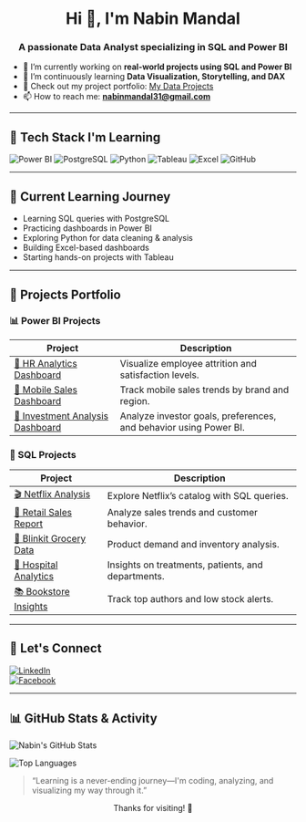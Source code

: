 <h1 align="center">Hi 👋, I'm Nabin Mandal</h1>
<h3 align="center">A passionate Data Analyst specializing in SQL and Power BI</h3>

- 🔭 I’m currently working on **real-world projects using SQL and Power BI**
- 🌱 I’m continuously learning **Data Visualization, Storytelling, and DAX**
- 💼 Check out my project portfolio: [My Data Projects](https://github.com/NabinM31/my-data-projects)
- 📫 How to reach me: **[nabinmandal31@gmail.com](mailto:nabinmandal34@gmail.com)**
---


## 🚀 Tech Stack I'm Learning
![Power BI](https://img.shields.io/badge/PowerBI-F2C811?style=flat&logo=powerbi&logoColor=black)
![PostgreSQL](https://img.shields.io/badge/PostgreSQL-316192?style=flat&logo=postgresql&logoColor=white)
![Python](https://img.shields.io/badge/Python-3776AB?style=flat&logo=python&logoColor=white)
![Tableau](https://img.shields.io/badge/Tableau-E97627?style=flat&logo=tableau&logoColor=white)
![Excel](https://img.shields.io/badge/Excel-217346?style=flat&logo=microsoft-excel&logoColor=white)
![GitHub](https://img.shields.io/badge/-GitHub-181717?style=flat&logo=github&logoColor=white)

---

## 🌱 Current Learning Journey
- Learning SQL queries with PostgreSQL  
- Practicing dashboards in Power BI  
- Exploring Python for data cleaning & analysis  
- Building Excel-based dashboards  
- Starting hands-on projects with Tableau  

---

## 🚀 Projects Portfolio

### 📊 Power BI Projects

| Project | Description |
|--------|-------------|
| [👥 HR Analytics Dashboard](https://github.com/NabinM31/my-data-projects/blob/main/Power%20BI/HR_analytics_Dashboard.md) | Visualize employee attrition and satisfaction levels. |
| [📱 Mobile Sales Dashboard](https://github.com/NabinM31/Mobiles_Sales_Data_Dashboard.md) | Track mobile sales trends by brand and region. |
| [💼 Investment Analysis Dashboard](https://github.com/NabinM31/Investment-Analysis-Dashboard) | Analyze investor goals, preferences, and behavior using Power BI. |

### 🧾 SQL Projects

| Project | Description |
|--------|-------------|
| [🎬 Netflix Analysis](https://github.com/NabinM31/my-data-projects/blob/main/SQL/Netflix_Project.md) | Explore Netflix’s catalog with SQL queries. |
| [🛒 Retail Sales Report](https://github.com/NabinM31/my-data-projects/blob/main/SQL/Retail_Sales_Project.md) | Analyze sales trends and customer behavior. |
| [🥦 Blinkit Grocery Data](https://github.com/NabinM31/my-data-projects/blob/main/SQL/Blinkit_Grocery_Project.md) | Product demand and inventory analysis. |
| [🏥 Hospital Analytics](https://github.com/NabinM31/my-data-projects/blob/main/SQL/Hospital_Data_Project.md) | Insights on treatments, patients, and departments. |
| [📚 Bookstore Insights](https://github.com/NabinM31/my-data-projects/blob/main/SQL/Online_BookStore_Project.md) | Track top authors and low stock alerts. |

---

## 🔗 Let's Connect

[![LinkedIn](https://img.shields.io/badge/-LinkedIn-blue?logo=linkedin&style=for-the-badge)](https://www.linkedin.com/in/nabin-mandal-b83723310/)  
[![Facebook](https://img.shields.io/badge/-Facebook-1877F2?logo=facebook&style=for-the-badge&logoColor=white)](https://www.facebook.com/nabin.mandal.14)

---

## 📊 GitHub Stats & Activity

![Nabin's GitHub Stats](https://github-readme-stats.vercel.app/api?username=NabinM31&show_icons=true&theme=radical&hide_border=false&cache_seconds=3600)

![Top Languages](https://github-readme-stats.vercel.app/api/top-langs/?username=NabinM31&layout=compact&theme=radical&hide_border=false)


> “Learning is a never-ending journey—I'm coding, analyzing, and visualizing my way through it.”


<p align="center">Thanks for visiting! 🌟</p>
